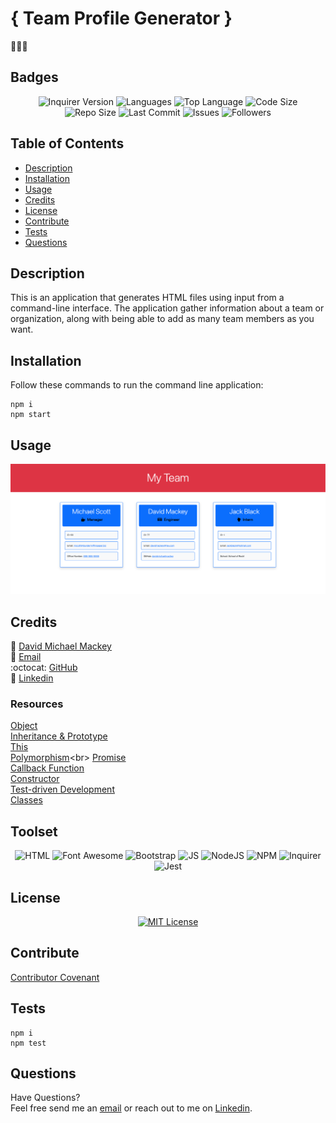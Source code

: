 
# { Team Profile Generator }
👨🏻‍💼
## Badges

<p align="center">
<img src="https://img.shields.io/github/package-json/dependency-version/davidmichaelmackey/team-profile-generator/inquirer?color=BA261A&style=for-the-badge&logo=npm" alt="Inquirer Version" />
<img src="https://img.shields.io/github/languages/count/davidmichaelmackey/team-profile-generator?color=FF9AA2&style=for-the-badge" alt="Languages" />
<img src="https://img.shields.io/github/languages/top/davidmichaelmackey/team-profile-generator?color=FFB7B2&style=for-the-badge" alt="Top Language" />
<img src="https://img.shields.io/github/languages/code-size/davidmichaelmackey/team-profile-generator?color=FFDAC1&style=for-the-badge" alt="Code Size" /><br>
<img src="https://img.shields.io/github/repo-size/davidmichaelmackey/team-profile-generator?color=E2F0CB&style=for-the-badge" alt="Repo Size" />
<img src="https://img.shields.io/github/last-commit/davidmichaelmackey/team-profile-generator?color=B5EAD7&style=for-the-badge" alt="Last Commit" />
<img src="https://img.shields.io/github/issues/davidmichaelmackey/team-profile-generator?color=C7CEEA&style=for-the-badge" alt="Issues" />
<img src="https://img.shields.io/github/followers/davidmichaelmackey?style=for-the-badge" alt="Followers" />
</p>

## Table of Contents

- [Description](#description)
- [Installation](#installation)
- [Usage](#usage)
- [Credits](#credits)
- [License](#license)
- [Contribute](#contribute)
- [Tests](#tests)
- [Questions](#questions)

## Description
This is an application that generates HTML files using input from a command-line interface. The application gather information about a team or organization, along with being able to add as many team members as you want.

## Installation
Follow these commands to run the command line application:  

    npm i
    npm start

## Usage
  
  ![Usage](assets/images/screenshot.png)

## Credits

:bust_in_silhouette: [David Michael Mackey](https://www.notion.so/davidmackey/David-Mackey-a59ce61a996840d6a933e3b135673467)<br>
:email: [Email](mailto:davidmackey@hey.com)<br>
:octocat: [GitHub](https://github.com/davidmichaelmackey/)<br>
:briefcase: [Linkedin](https://linkedin.com/in/davidmichaelmackey/)<br>

### Resources

  [Object](https://developer.mozilla.org/en-US/docs/Web/JavaScript/Reference/Global_Objects/Object)<br>
  [Inheritance & Prototype](https://developer.mozilla.org/en-US/docs/Web/JavaScript/Inheritance_and_the_prototype_chain)<br>
  [This](https://developer.mozilla.org/en-US/docs/Web/JavaScript/Reference/Operators/this)<br>
  [Polymorphism](https://en.wikipedia.org/wiki/Polymorphism_(computer_science))<br>
  [Promise](https://developer.mozilla.org/en-US/docs/Web/JavaScript/Reference/Global_Objects/Promise)<br>
  [Callback Function](https://developer.mozilla.org/en-US/docs/Glossary/Callback_function)<br>
  [Constructor](https://developer.mozilla.org/en-US/docs/Web/JavaScript/Reference/Classes/constructor)<br>
  [Test-driven Development](https://en.wikipedia.org/wiki/Test-driven_development)<br>
  [Classes](https://developer.mozilla.org/en-US/docs/Web/JavaScript/Reference/Classes)<br>

## Toolset

<p align="center"><img src="https://img.shields.io/badge/-HTML-FF5733?style=for-the-badge"  alt="HTML" />
      <img src="https://img.shields.io/badge/-Font Awesome-EEB340?style=for-the-badge"  alt="Font Awesome" />
      <img src="https://img.shields.io/badge/-Bootstrap-7254AD?style=for-the-badge"  alt="Bootstrap" />
      <img src="https://img.shields.io/badge/-JS-F6DD4A?style=for-the-badge"  alt="JS" />
      <img src="https://img.shields.io/badge/-NodeJS-89B537?style=for-the-badge"  alt="NodeJS" />
      <img src="https://img.shields.io/badge/-NPM-BA261A?style=for-the-badge"  alt="NPM" />
      <img src="https://img.shields.io/badge/-Inquirer-BA261A?style=for-the-badge"  alt="Inquirer" />
      <img src="https://img.shields.io/badge/-Jest-5ABF3C?style=for-the-badge"  alt="Jest" />
      
</p>

## License
<p align = "center">
  <a href="https://opensource.org/licenses/MIT"><img src="https://img.shields.io/badge/License-MIT-A31F34?style=for-the-badge" alt="MIT License"/></a>
</p>

## Contribute

[Contributor Covenant](https://www.contributor-covenant.org/)

## Tests

    npm i
    npm test

## Questions

Have Questions?
<br>
Feel free send me an [email](mailto:davidmackey@hey.com) or reach out to me on [Linkedin](https://linkedin.com/in/davidmichaelmackey/).
